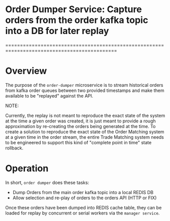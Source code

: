 # Order Dumper Service: Capture orders from the order kafka topic into a DB for later replay
============================================================================================

# Overview

The purpose of the `order-dumper` microservice is to stream historical orders from kafka order queues between two provided timestamps and make them available to be "replayed" against the API.

NOTE: 

Currently, the replay is not meant to reproduce the exact state of the system at the time a given order was created, it is just meant to provide a rough approximation by re-creating the orders being generated at the time.
To create a solution to reproduce the exact state of the Order Matching system at a given time in the order stream, the entire Trade Matching system needs to be engineered to support this kind of "complete point in time" state rollback.

# Operation

In short, `order dumper` does these tasks:

- Dump Orders from the main order kafka topic into a local REDIS DB
- Allow selection and re-play of orders to the orders API (HTTP or FIX)

Once these orders have been dumped into REDIS cache table, they can be loaded for replay by concurrent or serial workers via the `manager service`.

